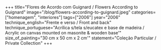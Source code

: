 +++
title="Flores de Acordo com Guignard / Flowers According to Guignard"
image="/blog/flowers-according-to-guignard.jpeg"
categories=["homenagem", "interiores"]
tags=["2006"]
year="2006"
technique_english="Frente e verso / Front and back"
technique_portuguese="Acrílica s/tela s/eucatex e base de madeira / Acrylic on canvas mounted on masonite & wooden base'"
size_of_painting="30 cm x 50 cm x 2 cm'"
statement="Coleção Particular / Private Collection"
+++
